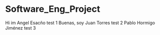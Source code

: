 # Software_Eng_Project
Hi im Angel Esacño test 1
Buenas, soy Juan Torres test 2
Pablo Hormigo Jiménez test 3
